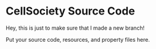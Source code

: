 # CellSociety Source Code

Hey, this is just to make sure that I made a new branch!

Put your source code, resources, and property files here.
